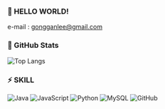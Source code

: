 ### 💬 HELLO WORLD!
e-mail : gongganlee@gmail.com

### 👀 GitHub Stats
![Top Langs](https://github-readme-stats.vercel.app/api/top-langs/?username=gongganlee&layout=compact&theme=graywhite)
<!--  ![sun_forest's GitHub stats](https://github-readme-stats.vercel.app/api?username=gongganlee&show_icons=true&theme=graywhite) -->

### ⚡ SKILL
![Java](https://img.shields.io/badge/java-%23ED8B00.svg?style=for-the-badge&logo=openjdk&logoColor=white)   ![JavaScript](https://img.shields.io/badge/javascript-%23323330.svg?style=for-the-badge&logo=javascript&logoColor=%23F7DF1E)  ![Python](https://img.shields.io/badge/python-3670A0?style=for-the-badge&logo=python&logoColor=ffdd54) ![MySQL](https://img.shields.io/badge/mysql-%2300f.svg?style=for-the-badge&logo=mysql&logoColor=white) ![GitHub](https://img.shields.io/badge/github-%23121011.svg?style=for-the-badge&logo=github&logoColor=white) 
